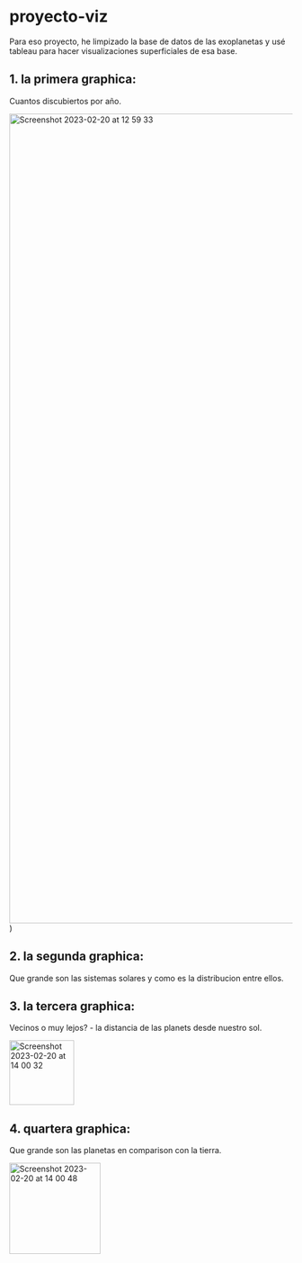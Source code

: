 # proyecto-viz

Para eso proyecto, he limpizado la base de datos de las exoplanetas y usé tableau para hacer visualizaciones superficiales de esa base. 

## 1. la primera graphica:
Cuantos discubiertos por año.

<img width="1440" alt="Screenshot 2023-02-20 at 12 59 33" src="https://user-images.githubusercontent.com/110898886/220114720-9e506e0a-b0c2-425e-a275-c7194b8d3770.png">)


## 2. la segunda graphica:
Que grande son las sistemas solares y como es la distribucion entre ellos. 


## 3. la tercera graphica:
Vecinos o muy lejos? - la distancia de las planets desde nuestro sol.

<img width="115" alt="Screenshot 2023-02-20 at 14 00 32" src="https://user-images.githubusercontent.com/110898886/220116463-de6fcca5-6787-4508-8082-c2cf1e7d6298.png">


## 4. quartera graphica:
Que grande son las planetas en comparison con la tierra.

<img width="162" alt="Screenshot 2023-02-20 at 14 00 48" src="https://user-images.githubusercontent.com/110898886/220116588-ab695ce6-8ca1-431e-9ca9-ca296e25a6eb.png">
